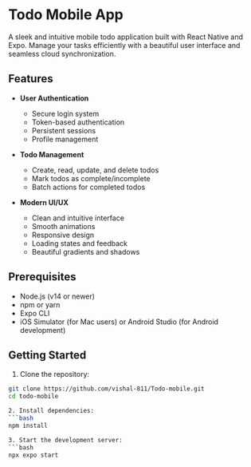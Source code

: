 # Todo Mobile App

A sleek and intuitive mobile todo application built with React Native and Expo. Manage your tasks efficiently with a beautiful user interface and seamless cloud synchronization.

## Features

- **User Authentication**
  - Secure login system
  - Token-based authentication
  - Persistent sessions
  - Profile management

- **Todo Management**
  - Create, read, update, and delete todos
  - Mark todos as complete/incomplete
  - Batch actions for completed todos

- **Modern UI/UX**
  - Clean and intuitive interface
  - Smooth animations
  - Responsive design
  - Loading states and feedback
  - Beautiful gradients and shadows


## Prerequisites

- Node.js (v14 or newer)
- npm or yarn
- Expo CLI
- iOS Simulator (for Mac users) or Android Studio (for Android development)

## Getting Started

1. Clone the repository:
```bash
git clone https://github.com/vishal-811/Todo-mobile.git
cd todo-mobile

2. Install dependencies:
```bash
npm install

3. Start the development server:
```bash
npx expo start